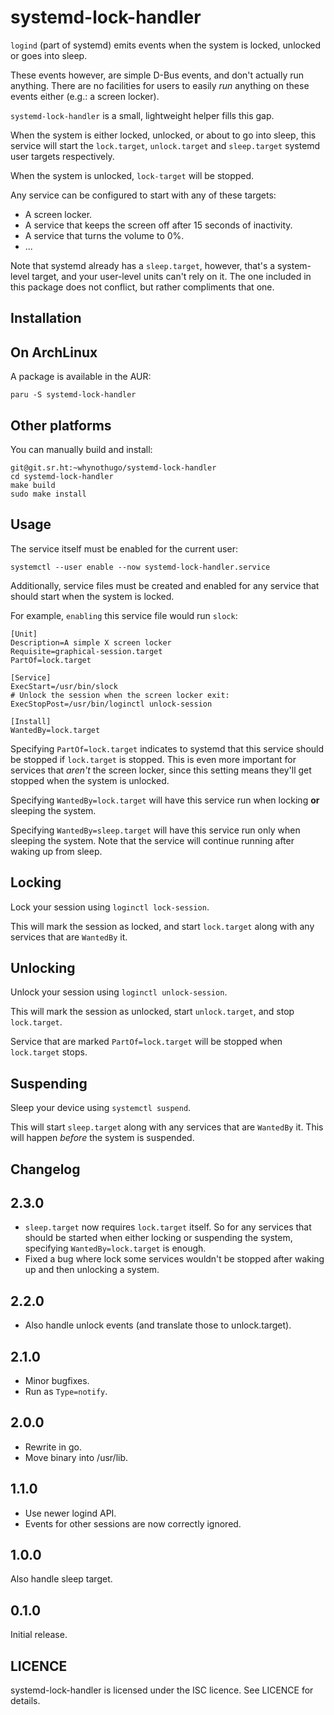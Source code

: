 systemd-lock-handler
====================

`logind` (part of systemd) emits events when the system is locked, unlocked or
goes into sleep.

These events however, are simple D-Bus events, and don't actually run anything.
There are no facilities for users to easily _run_ anything on these events
either (e.g.: a screen locker).

`systemd-lock-handler` is a small, lightweight helper fills this gap.

When the system is either locked, unlocked, or about to go into sleep, this
service will start the `lock.target`, `unlock.target` and `sleep.target`
systemd user targets respectively.

When the system is unlocked, `lock-target` will be stopped.

Any service can be configured to start with any of these targets:

- A screen locker.
- A service that keeps the screen off after 15 seconds of inactivity.
- A service that turns the volume to 0%.
- ...

Note that systemd already has a `sleep.target`, however, that's a system-level
target, and your user-level units can't rely on it. The one included in this
package does not conflict, but rather compliments that one.

Installation
------------

## On ArchLinux

A package is available in the AUR:

    paru -S systemd-lock-handler

## Other platforms

You can manually build and install:

    git@git.sr.ht:~whynothugo/systemd-lock-handler
    cd systemd-lock-handler
    make build
    sudo make install

Usage
-----

The service itself must be enabled for the current user:

    systemctl --user enable --now systemd-lock-handler.service

Additionally, service files must be created and enabled for any service that
should start when the system is locked.

For example, `enabling` this service file would run `slock`:

    [Unit]
    Description=A simple X screen locker
    Requisite=graphical-session.target
    PartOf=lock.target

    [Service]
    ExecStart=/usr/bin/slock
    # Unlock the session when the screen locker exit:
    ExecStopPost=/usr/bin/loginctl unlock-session

    [Install]
    WantedBy=lock.target

Specifying `PartOf=lock.target` indicates to systemd that this service should
be stopped if `lock.target` is stopped. This is even more important for
services that _aren't_ the screen locker, since this setting means they'll get
stopped when the system is unlocked.

Specifying `WantedBy=lock.target` will have this service run when locking
**or** sleeping the system.

Specifying `WantedBy=sleep.target` will have this service run only when
sleeping the system. Note that the service will continue running after
waking up from sleep.

## Locking

Lock your session using `loginctl lock-session`.

This will mark the session as locked, and start `lock.target` along with any
services that are `WantedBy` it.

## Unlocking

Unlock your session using `loginctl unlock-session`.

This will mark the session as unlocked, start `unlock.target`, and stop
`lock.target`. 

Service that are marked `PartOf=lock.target` will be stopped when `lock.target`
stops.

## Suspending

Sleep your device using `systemctl suspend`.

This will start `sleep.target` along with any services that are `WantedBy` it.
This will happen _before_ the system is suspended.

Changelog
---------

## 2.3.0

- `sleep.target` now requires `lock.target` itself. So for any services that
  should be started when either locking or suspending the system, specifying
  `WantedBy=lock.target` is enough.
- Fixed a bug where lock some services wouldn't be stopped after waking up
  and then unlocking a system.

## 2.2.0

- Also handle unlock events (and translate those to unlock.target).

## 2.1.0

- Minor bugfixes.
- Run as `Type=notify`.

## 2.0.0

- Rewrite in go.
- Move binary into /usr/lib.

## 1.1.0

- Use newer logind API.
- Events for other sessions are now correctly ignored.

## 1.0.0

Also handle sleep target.

## 0.1.0

Initial release.

LICENCE
-------

systemd-lock-handler is licensed under the ISC licence. See LICENCE for details.

